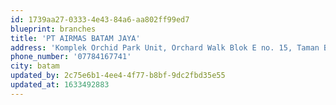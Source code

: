 ```yaml
---
id: 1739aa27-0333-4e43-84a6-aa802ff99ed7
blueprint: branches
title: 'PT AIRMAS BATAM JAYA'
address: 'Komplek Orchid Park Unit, Orchard Walk Blok E no. 15, Taman Baloi, Batam Kota, Batam, Kepulauan Riau'
phone_number: '07784167741'
city: batam
updated_by: 2c75e6b1-4ee4-4f77-b8bf-9dc2fbd35e55
updated_at: 1633492883
---
```

